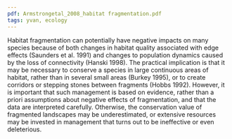```yaml
---
pdf: Armstrongetal_2008_habitat fragmentation.pdf
tags: yvan, ecology
---
```

Habitat fragmentation can potentially have negative
impacts on many species because of both changes
in habitat quality associated with edge effects
(Saunders et al. 1991) and changes to population
dynamics caused by the loss of connectivity (Hanski
1998). The practical implication is that it may be
necessary to conserve a species in large continuous
areas of habitat, rather than in several small areas
(Burkey 1995), or to create corridors or stepping
stones between fragments (Hobbs 1992). However,
it is important that such management is based on
evidence, rather than a priori assumptions about
negative effects of fragmentation, and that the data
are interpreted carefully. Otherwise, the conservation
value of fragmented landscapes may be
underestimated, or extensive resources may be
invested in management that turns out to be
ineffective or even deleterious.
